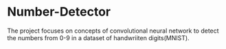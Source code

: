 # Number-Detector
The project focuses on concepts of convolutional neural network to detect the numbers from 0-9 in a dataset of handwriiten digits(MNIST). 

  
